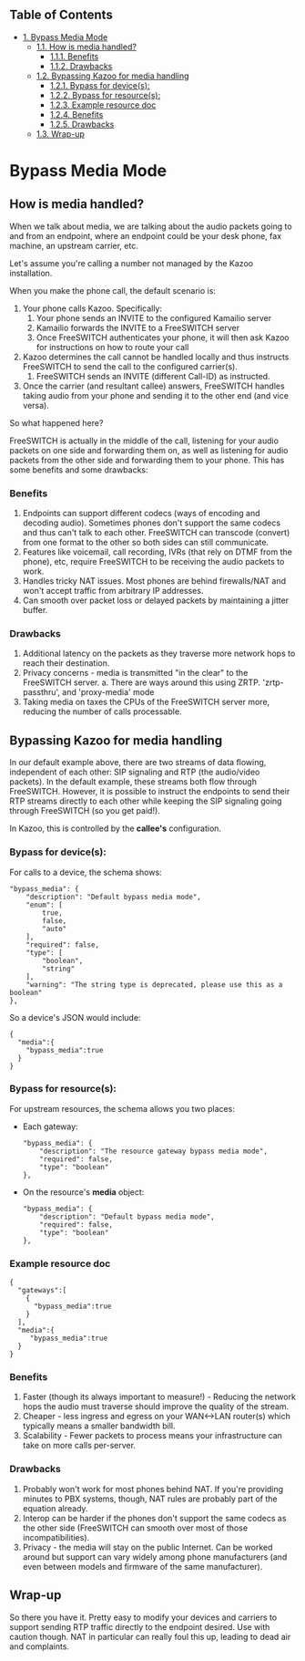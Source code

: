<div id="table-of-contents">
<h2>Table of Contents</h2>
<div id="text-table-of-contents">
<ul>
<li><a href="#sec-1">1. Bypass Media Mode</a>
<ul>
<li><a href="#sec-1-1">1.1. How is media handled?</a>
<ul>
<li><a href="#sec-1-1-1">1.1.1. Benefits</a></li>
<li><a href="#sec-1-1-2">1.1.2. Drawbacks</a></li>
</ul>
</li>
<li><a href="#sec-1-2">1.2. Bypassing Kazoo for media handling</a>
<ul>
<li><a href="#sec-1-2-1">1.2.1. Bypass for device(s):</a></li>
<li><a href="#sec-1-2-2">1.2.2. Bypass for resource(s):</a></li>
<li><a href="#sec-1-2-3">1.2.3. Example resource doc</a></li>
<li><a href="#sec-1-2-4">1.2.4. Benefits</a></li>
<li><a href="#sec-1-2-5">1.2.5. Drawbacks</a></li>
</ul>
</li>
<li><a href="#sec-1-3">1.3. Wrap-up</a></li>
</ul>
</li>
</ul>
</div>
</div>


# Bypass Media Mode<a id="sec-1" name="sec-1"></a>

## How is media handled?<a id="sec-1-1" name="sec-1-1"></a>

When we talk about media, we are talking about the audio packets going to and from an endpoint, where an endpoint could be your desk phone, fax machine, an upstream carrier, etc.

Let's assume you're calling a number not managed by the Kazoo installation.

When you make the phone call, the default scenario is:
1.  Your phone calls Kazoo. Specifically:
    1.  Your phone sends an INVITE to the configured Kamailio server
    2.  Kamailio forwards the INVITE to a FreeSWITCH server
    3.  Once FreeSWITCH authenticates your phone, it will then ask Kazoo for instructions on how to route your call
2.  Kazoo determines the call cannot be handled locally and thus instructs FreeSWITCH to send the call to the configured carrier(s).
    1.  FreeSWITCH sends an INVITE (different Call-ID) as instructed.
3.  Once the carrier (and resultant callee) answers, FreeSWITCH handles taking audio from your phone and sending it to the other end (and vice versa).

So what happened here?

FreeSWITCH is actually in the middle of the call, listening for your audio packets on one side and forwarding them on, as well as listening for audio packets from the other side and forwarding them to your phone. This has some benefits and some drawbacks:

### Benefits<a id="sec-1-1-1" name="sec-1-1-1"></a>

1.  Endpoints can support different codecs (ways of encoding and decoding audio). Sometimes phones don't support the same codecs and thus can't talk to each other. FreeSWITCH can transcode (convert) from one format to the other so both sides can still communicate.
2.  Features like voicemail, call recording, IVRs (that rely on DTMF from the phone), etc, require FreeSWITCH to be receiving the audio packets to work.
3.  Handles tricky NAT issues. Most phones are behind firewalls/NAT and won't accept traffic from arbitrary IP addresses.
4.  Can smooth over packet loss or delayed packets by maintaining a jitter buffer.

### Drawbacks<a id="sec-1-1-2" name="sec-1-1-2"></a>

1.  Additional latency on the packets as they traverse more network hops to reach their destination.
2.  Privacy concerns - media is transmitted "in the clear" to the FreeSWITCH server.
    a. There are ways around this using ZRTP. 'zrtp-passthru', and 'proxy-media' mode
3.  Taking media on taxes the CPUs of the FreeSWITCH server more, reducing the number of calls processable.

## Bypassing Kazoo for media handling<a id="sec-1-2" name="sec-1-2"></a>

In our default example above, there are two streams of data flowing, independent of each other: SIP signaling and RTP (the audio/video packets). In the default example, these streams both flow through FreeSWITCH. However, it is possible to instruct the endpoints to send their RTP streams directly to each other while keeping the SIP signaling going through FreeSWITCH (so you get paid!).

In Kazoo, this is controlled by the **callee's** configuration.

### Bypass for device(s):<a id="sec-1-2-1" name="sec-1-2-1"></a>

For calls to a device, the schema shows:

    "bypass_media": {
        "description": "Default bypass media mode",
        "enum": [
            true,
            false,
            "auto"
        ],
        "required": false,
        "type": [
            "boolean",
            "string"
        ],
        "warning": "The string type is deprecated, please use this as a boolean"
    },

So a device's JSON would include:

    {
      "media":{
        "bypass_media":true
      }
    }

### Bypass for resource(s):<a id="sec-1-2-2" name="sec-1-2-2"></a>

For upstream resources, the schema allows you two places:
-   Each gateway:
    
        "bypass_media": {
            "description": "The resource gateway bypass media mode",
            "required": false,
            "type": "boolean"
        },
-   On the resource's **media** object:
    
        "bypass_media": {
            "description": "Default bypass media mode",
            "required": false,
            "type": "boolean"
        },

### Example resource doc<a id="sec-1-2-3" name="sec-1-2-3"></a>

    {
      "gateways":[
        {
          "bypass_media":true
        }
      ],
      "media":{
         "bypass_media":true
      }
    }

### Benefits<a id="sec-1-2-4" name="sec-1-2-4"></a>

1.  Faster (though its always important to measure!) - Reducing the network hops the audio must traverse should improve the quality of the stream.
2.  Cheaper - less ingress and egress on your WAN<->LAN router(s) which typically means a smaller bandwidth bill.
3.  Scalability - Fewer packets to process means your infrastructure can take on more calls per-server.

### Drawbacks<a id="sec-1-2-5" name="sec-1-2-5"></a>

1.  Probably won't work for most phones behind NAT. If you're providing minutes to PBX systems, though, NAT rules are probably part of the equation already.
2.  Interop can be harder if the phones don't support the same codecs as the other side (FreeSWITCH can smooth over most of those incompatibilities).
3.  Privacy - the media will stay on the public Internet. Can be worked around but support can vary widely among phone manufacturers (and even between models and firmware of the same manufacturer).

## Wrap-up<a id="sec-1-3" name="sec-1-3"></a>

So there you have it. Pretty easy to modify your devices and carriers to support sending RTP traffic directly to the endpoint desired. Use with caution though. NAT in particular can really foul this up, leading to dead air and complaints.